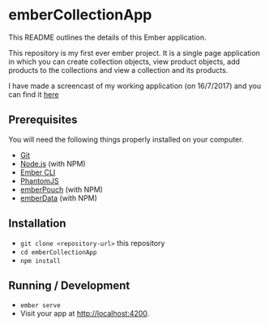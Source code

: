 # emberCollectionApp

This README outlines the details of this Ember application.

This repository is my first ever ember project. It is a single page application in which you can create collection objects, view product objects, add products to the collections and view a collection and its products.

I have made a screencast of my working application (on 16/7/2017) and you can find it [here](https://www.youtube.com/edit?o=U&video_id=mPoLeKgoYqA)

## Prerequisites

You will need the following things properly installed on your computer.

* [Git](https://git-scm.com/)
* [Node.js](https://nodejs.org/) (with NPM)
* [Ember CLI](https://ember-cli.com/)
* [PhantomJS](http://phantomjs.org/)
* [emberPouch](https://www.npmjs.com/package/ember-pouch) (with NPM)
* [emberData](https://www.npmjs.com/package/ember-data) (with NPM)

## Installation

* `git clone <repository-url>` this repository
* `cd emberCollectionApp`
* `npm install`

## Running / Development

* `ember serve`
* Visit your app at [http://localhost:4200](http://localhost:4200).
